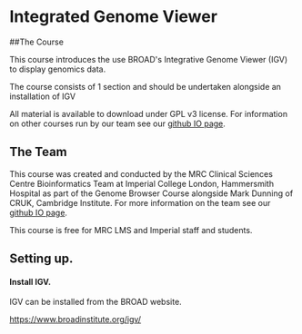 # Integrated Genome Viewer  


##The Course

This course introduces the use BROAD's Integrative Genome Viewer (IGV) to display genomics data.

The course consists of 1 section and should be undertaken alongside an installation of IGV

All material is available to download under GPL v3 license. For  information on other courses run by our team see our [github IO page](http://bioinformatics.lms.mrc.ac.uk/LMStraining.html).


## The Team
This course was created and conducted by the MRC Clinical Sciences Centre Bioinformatics Team at Imperial College London, Hammersmith Hospital as part of the Genome Browser Course alongside Mark Dunning of CRUK, Cambridge Institute.
For more information on the team see our [github IO page](http://bioinformatics.lms.mrc.ac.uk/LMSpeople.html/).


This course is free for MRC LMS and Imperial staff and students. 


## Setting up.


#### Install IGV.

IGV can be installed from the BROAD website.  

https://www.broadinstitute.org/igv/

<!--#### Download the material
The material can either be downloaded as a [zip](https://github.com/mrccsc/IGV_course/archive/master.zip)
<pre>
wget https://github.com/mrccsc/IGV_course/archive/master.zip ./
</pre>
or checked out from our Github repository
https://github.com/mrccsc/IGV_course/ -->
